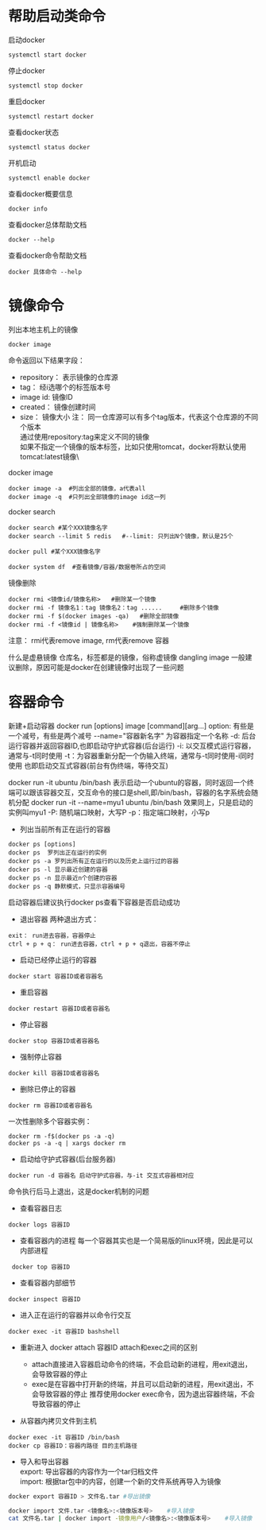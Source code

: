 # 帮助启动类命令
启动docker
```Shell
systemctl start docker
```
停止docker 
```Shell
systemctl stop docker
```
重启docker
```Shell
systemctl restart docker 
```
查看docker状态
```Shell
systemctl status docker 
```
开机启动
```Shell
systemctl enable docker 
```
查看docker概要信息
```Shell
docker info
```
查看docker总体帮助文档
```Shell
docker --help
```
查看docker命令帮助文档
```Shell
docker 具体命令 --help
```
	
# 镜像命令
列出本地主机上的镜像
```Shell
docker image
```
命令返回以下结果字段：
- repository： 表示镜像的仓库源
- tag： 经i选哪个的标签版本号
- image id: 镜像ID
- created： 镜像创建时间
- size： 镜像大小
注：
同一仓库源可以有多个tag版本，代表这个仓库源的不同个版本\
通过使用repository:tag来定义不同的镜像\
如果不指定一个镜像的版本标签，比如只使用tomcat，docker将默认使用tomcat:latest镜像\

docker image
```Shell
docker image -a  #列出全部的镜像，a代表all
docker image -q  #只列出全部镜像的image id这一列
```

docker search	
```Shell
docker search #某个XXX镜像名字
docker search --limit 5 redis   #--limit: 只列出N个镜像，默认是25个
```		

```Shell
docker pull #某个XXX镜像名字
```
		
```Shell
docker system df  #查看镜像/容器/数据卷所占的空间
```
		
镜像删除
```Shell
docker rmi <镜像id/镜像名称>   #删除某一个镜像
docker rmi -f 镜像名1：tag 镜像名2：tag ......     #删除多个镜像
docker rmi -f $(docker images -qa)   #删除全部镜像
docker rmi -f <镜像id | 镜像名称>    #强制删除某一个镜像
```
注意： rmi代表remove image, rm代表remove 容器


 什么是虚悬镜像
仓库名，标签都是<none>的镜像，俗称虚镜像 dangling image 
一般建议删除，原因可能是docker在创建镜像时出现了一些问题


# 容器命令
新建+启动容器
docker run [options] image [command][arg...]
option: 有些是一个减号，有些是两个减号
  --name="容器新名字" 为容器指定一个名称
  -d: 后台运行容器并返回容器ID,也即启动守护式容器(后台运行)
  -i: 以交互模式运行容器，通常与-t同时使用
  -t：为容器重新分配一个伪输入终端，通常与-t同时使用-i同时使用
			也即启动交互式容器(前台有伪终端，等待交互)
			
   docker run -it ubuntu  /bin/bash 表示启动一个ubuntu的容器，同时返回一个终端可以跟该容器交互，交互命令的接口是shell,即/bin/bash，容器的名字系统会随机分配
   docker run -it --name=myu1 ubuntu  /bin/bash 效果同上，只是启动的实例叫myu1
    -P: 随机端口映射，大写P
    -p：指定端口映射，小写p

- 列出当前所有正在运行的容器
```Shell
docker ps [options]
docker ps  罗列出正在运行的实例
docker ps -a 罗列出所有正在运行的以及历史上运行过的容器
docker ps -l 显示最近创建的容器
docker ps -n 显示最近n个创建的容器
docker ps -q 静默模式，只显示容器编号
```
启动容器后建议执行docker ps查看下容器是否启动成功

- 退出容器
两种退出方式：
```Shell
exit： run进去容器，容器停止
ctrl + p + q： run进去容器，ctrl + p + q退出，容器不停止
```

- 启动已经停止运行的容器
```Shell
docker start 容器ID或者容器名
```
	
- 重启容器
```Shell
docker restart 容器ID或者容器名
```
	
- 停止容器
```Shell
docker stop 容器ID或者容器名
```
	
- 强制停止容器
```Shell
docker kill 容器ID或者容器名
```

- 删除已停止的容器
```Shell
docker rm 容器ID或者容器名
```
一次性删除多个容器实例： 
```Shell
docker rm -f$(docker ps -a -q)
docker ps -a -q | xargs docker rm
```

- 启动给守护式容器(后台服务器)
```Shell 	   
docker run -d 容器名 启动守护式容器，与-it 交互式容器相对应
```
命令执行后马上退出，这是docker机制的问题

- 查看容器日志
```Shell
docker logs 容器ID
```
	
- 查看容器内的进程
每一个容器其实也是一个简易版的linux环境，因此是可以内部进程
```Shell
 docker top 容器ID
```
	
- 查看容器内部细节
```Shell
docker inspect 容器ID
```
	
- 进入正在运行的容器并以命令行交互
```Shell
docker exec -it 容器ID bashshell
```
	
- 重新进入 docker attach 容器ID
attach和exec之间的区别
  - attach直接进入容器启动命令的终端，不会启动新的进程，用exit退出，会导致容器的停止
  - exec是在容器中打开新的终端，并且可以启动新的进程，用exit退出，不会导致容器的停止
推荐使用docker exec命令，因为退出容器终端，不会导致容器的停止
	
	
- 从容器内拷贝文件到主机
```Shell
docker exec -it 容器ID /bin/bash
docker cp 容器ID：容器内路径 目的主机路径
```
	
- 导入和导出容器\
export: 导出容器的内容作为一个tar归档文件\
import: 根据tar包中的内容，创建一个新的文件系统再导入为镜像
```bash
docker export 容器ID > 文件名.tar #导出镜像

docker import 文件.tar <镜像名>:<镜像版本号>    #导入镜像
cat 文件名.tar | docker import -镜像用户/<镜像名>:<镜像版本号>    #导入镜像
```


 
